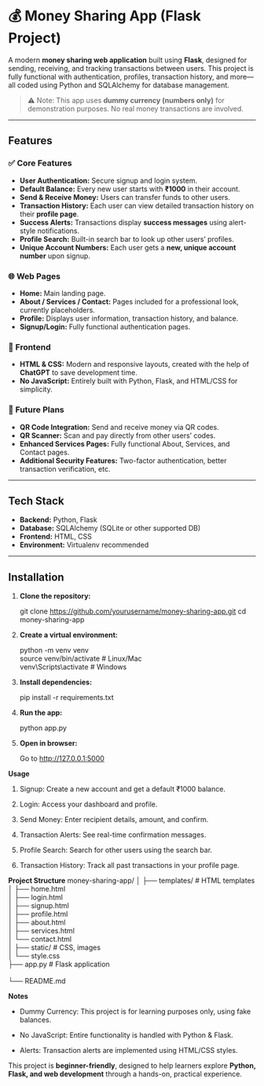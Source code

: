 # 💰 Money Sharing App (Flask Project)

A modern **money sharing web application** built using **Flask**, designed for sending, receiving, and tracking transactions between users. This project is fully functional with authentication, profiles, transaction history, and more—all coded using Python and SQLAlchemy for database management.  

> ⚠️ Note: This app uses **dummy currency (numbers only)** for demonstration purposes. No real money transactions are involved.

---

## Features

### ✅ Core Features
- **User Authentication:** Secure signup and login system.  
- **Default Balance:** Every new user starts with **₹1000** in their account.  
- **Send & Receive Money:** Users can transfer funds to other users.  
- **Transaction History:** Each user can view detailed transaction history on their **profile page**.  
- **Success Alerts:** Transactions display **success messages** using alert-style notifications.  
- **Profile Search:** Built-in search bar to look up other users’ profiles.  
- **Unique Account Numbers:** Each user gets a **new, unique account number** upon signup.  

### 🌐 Web Pages
- **Home:** Main landing page.  
- **About / Services / Contact:** Pages included for a professional look, currently placeholders.  
- **Profile:** Displays user information, transaction history, and balance.  
- **Signup/Login:** Fully functional authentication pages.  

### 🎨 Frontend
- **HTML & CSS:** Modern and responsive layouts, created with the help of **ChatGPT** to save development time.  
- **No JavaScript:** Entirely built with Python, Flask, and HTML/CSS for simplicity.  

### 🔮 Future Plans
- **QR Code Integration:** Send and receive money via QR codes.  
- **QR Scanner:** Scan and pay directly from other users’ codes.  
- **Enhanced Services Pages:** Fully functional About, Services, and Contact pages.  
- **Additional Security Features:** Two-factor authentication, better transaction verification, etc.  

---

## Tech Stack

- **Backend:** Python, Flask  
- **Database:** SQLAlchemy (SQLite or other supported DB)  
- **Frontend:** HTML, CSS  
- **Environment:** Virtualenv recommended  

---

## Installation

1. **Clone the repository:**

   git clone https://github.com/yourusername/money-sharing-app.git
   cd money-sharing-app

2. **Create a virtual environment:**

   python -m venv venv<br>
   source venv/bin/activate   # Linux/Mac<br>
   venv\Scripts\activate      # Windows<br>

3. **Install dependencies:**

   pip install -r requirements.txt

4. **Run the app:**

   python app.py

5. **Open in browser:**

   Go to http://127.0.0.1:5000

**Usage**

1. Signup: Create a new account and get a default ₹1000 balance.

2. Login: Access your dashboard and profile.

3. Send Money: Enter recipient details, amount, and confirm.

4. Transaction Alerts: See real-time confirmation messages.

5. Profile Search: Search for other users using the search bar.

6. Transaction History: Track all past transactions in your profile page.

**Project Structure**
money-sharing-app/
│
├── templates/           # HTML templates<br>
│   ├── home.html<br>
│   ├── login.html<br>
│   ├── signup.html<br>
│   ├── profile.html<br>
│   ├── about.html<br>
│   ├── services.html<br>
│   └── contact.html<br>
│
├── static/              # CSS, images<br>
│   └── style.css<br>
├── app.py               # Flask application<br>           
└── README.md<br>

**Notes**

* Dummy Currency: This project is for learning purposes only, using fake balances.

* No JavaScript: Entire functionality is handled with Python & Flask.

* Alerts: Transaction alerts are implemented using HTML/CSS styles.

This project is **beginner-friendly**, designed to help learners explore **Python, Flask, and web development** through a hands-on, practical experience.
